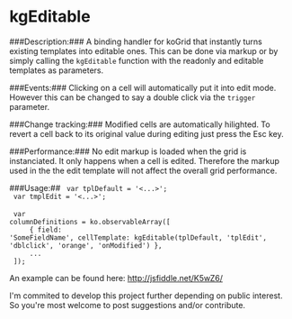 kgEditable
==========
###Description:###
A binding handler for koGrid that instantly turns existing templates into editable ones. This can be done via markup or 
by simply calling the <code>kgEditable</code> function with the readonly and editable templates as parameters. 

###Events:###
Clicking on a cell will automatically put it into edit mode. However this can be changed to say a double click via the 
<code>trigger</code> parameter. 

###Change tracking:###
Modified cells are automatically hilighted. To revert a cell back to its original value during editing just press the
Esc key.

###Performance:###
No edit markup is loaded when the grid is instanciated. It only happens when a cell is edited. Therefore the markup
used in the the edit template will not affect the overall grid performance.

###Usage:##
<code>
var tplDefault = '<...>';
</code>
<br/>
<code>
var tmplEdit = '<...>';
</code>
<br/>
<br/>
<code>
var columnDefinitions = ko.observableArray([<br/>
&nbsp;&nbsp;&nbsp;&nbsp;{ field: 'SomeFieldName', cellTemplate: kgEditable(tplDefault, 'tplEdit', 'dblclick', 'orange', 'onModified') },<br/>
&nbsp;&nbsp;&nbsp;&nbsp;...<br/>
]);
</code>

An example can be found here:
http://jsfiddle.net/K5wZ6/

I'm commited to develop this project further depending on public interest. So you're most welcome to post suggestions 
and/or contribute. 
